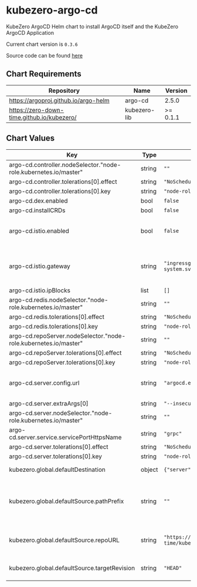 kubezero-argo-cd
================
KubeZero ArgoCD Helm chart to install ArgoCD itself and the KubeZero ArgoCD Application

Current chart version is `0.3.6`

Source code can be found [here](https://kubezero.com)

## Chart Requirements

| Repository | Name | Version |
|------------|------|---------|
| https://argoproj.github.io/argo-helm | argo-cd | 2.5.0 |
| https://zero-down-time.github.io/kubezero/ | kubezero-lib | >= 0.1.1 |

## Chart Values

| Key | Type | Default | Description |
|-----|------|---------|-------------|
| argo-cd.controller.nodeSelector."node-role.kubernetes.io/master" | string | `""` |  |
| argo-cd.controller.tolerations[0].effect | string | `"NoSchedule"` |  |
| argo-cd.controller.tolerations[0].key | string | `"node-role.kubernetes.io/master"` |  |
| argo-cd.dex.enabled | bool | `false` |  |
| argo-cd.installCRDs | bool | `false` |  |
| argo-cd.istio.enabled | bool | `false` | Deploy Istio VirtualService to expose ArgoCD |
| argo-cd.istio.gateway | string | `"ingressgateway.istio-system.svc.cluster.local"` | Name of the Istio gateway to add the VirtualService to |
| argo-cd.istio.ipBlocks | list | `[]` |  |
| argo-cd.redis.nodeSelector."node-role.kubernetes.io/master" | string | `""` |  |
| argo-cd.redis.tolerations[0].effect | string | `"NoSchedule"` |  |
| argo-cd.redis.tolerations[0].key | string | `"node-role.kubernetes.io/master"` |  |
| argo-cd.repoServer.nodeSelector."node-role.kubernetes.io/master" | string | `""` |  |
| argo-cd.repoServer.tolerations[0].effect | string | `"NoSchedule"` |  |
| argo-cd.repoServer.tolerations[0].key | string | `"node-role.kubernetes.io/master"` |  |
| argo-cd.server.config.url | string | `"argocd.example.com"` | ArgoCD hostname to be exposed via Istio |
| argo-cd.server.extraArgs[0] | string | `"--insecure"` |  |
| argo-cd.server.nodeSelector."node-role.kubernetes.io/master" | string | `""` |  |
| argo-cd.server.service.servicePortHttpsName | string | `"grpc"` |  |
| argo-cd.server.tolerations[0].effect | string | `"NoSchedule"` |  |
| argo-cd.server.tolerations[0].key | string | `"node-role.kubernetes.io/master"` |  |
| kubezero.global.defaultDestination | object | `{"server":"https://kubernetes.default.svc"}` | Destination cluster |
| kubezero.global.defaultSource.pathPrefix | string | `""` | optional path prefix within repoURL to support eg. remote subtrees |
| kubezero.global.defaultSource.repoURL | string | `"https://github.com/zero-down-time/kubezero"` | default repository for argocd applications |
| kubezero.global.defaultSource.targetRevision | string | `"HEAD"` | default tracking of repoURL |
